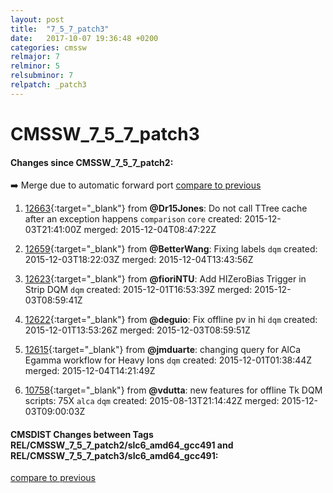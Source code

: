 ```yaml
---
layout: post
title:  "7_5_7_patch3"
date:   2017-10-07 19:36:48 +0200
categories: cmssw
relmajor: 7
relminor: 5
relsubminor: 7
relpatch: _patch3
---
```


# CMSSW_7_5_7_patch3
#### Changes since CMSSW_7_5_7_patch2:

:arrow_right: Merge due to automatic forward port
[compare to previous](https://github.com/cms-sw/cmssw/compare/CMSSW_7_5_7_patch2...CMSSW_7_5_7_patch3)



1. [12663](http://github.com/cms-sw/cmssw/pull/12663){:target="_blank"}  from **@Dr15Jones**: Do not call TTree cache after an exception happens `comparison`  `core`  created: 2015-12-03T21:41:00Z merged: 2015-12-04T08:47:22Z

1. [12659](http://github.com/cms-sw/cmssw/pull/12659){:target="_blank"}  from **@BetterWang**: Fixing labels `dqm`  created: 2015-12-03T18:22:03Z merged: 2015-12-04T13:43:56Z

1. [12623](http://github.com/cms-sw/cmssw/pull/12623){:target="_blank"}  from **@fioriNTU**: Add HIZeroBias Trigger in Strip DQM `dqm`  created: 2015-12-01T16:53:39Z merged: 2015-12-03T08:59:41Z

1. [12622](http://github.com/cms-sw/cmssw/pull/12622){:target="_blank"}  from **@deguio**: Fix offline pv in hi `dqm`  created: 2015-12-01T13:53:26Z merged: 2015-12-03T08:59:51Z

1. [12615](http://github.com/cms-sw/cmssw/pull/12615){:target="_blank"}  from **@jmduarte**: changing query for AlCa Egamma workflow for Heavy Ions `dqm`  created: 2015-12-01T01:38:44Z merged: 2015-12-04T14:21:49Z

1. [10758](http://github.com/cms-sw/cmssw/pull/10758){:target="_blank"}  from **@vdutta**: new features for offline Tk DQM scripts: 75X `alca`  `dqm`  created: 2015-08-13T21:14:42Z merged: 2015-12-03T09:00:03Z

#### CMSDIST Changes between Tags REL/CMSSW_7_5_7_patch2/slc6_amd64_gcc491 and REL/CMSSW_7_5_7_patch3/slc6_amd64_gcc491:

[compare to previous](https://github.com/cms-sw/cmsdist/compare/REL/CMSSW_7_5_7_patch2/slc6_amd64_gcc491...REL/CMSSW_7_5_7_patch3/slc6_amd64_gcc491)


